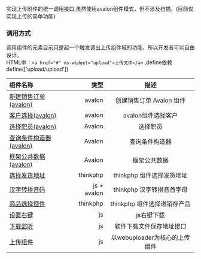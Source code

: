 实现上传附件的统一调用接口,虽然使用avalon组件模式，但不涉及扫描。(目前仅实现上传的简单功能)  
### 调用方式  
调用组件的元素目前只是起一个触发调出上传组件域的功能，所以开发者可以自由设计。  
HTML中：`<a href="#" ms-widget="upload">上传文件</a>` ,define依赖define(['upload/upload'])  

| 组件名称 |  类型  |  描述  |
| :-- | ----:| :--: |
|[新建销售订单(avalon)](creatSaleOrder)| avalon | 创建销售订单 Avalon 组件 |
|[客户选择(avalon)](selcustom) | avalon | avalon组件选择客户 |
|[选择职员(avalon)](member)   | Avalon | 选择职员 |
|[查询条件构造器(avalon)](fieldsearch)| Avalon | 查询条件构造器 |
|[框架公共数据(avalon)](apppublic)| Avalon | 框架公共数据 |
|[选择发货地址](choiceAddressWidgit)| thinkphp | thinkphp 组件选择发货地址 |
|[汉字转拼音码](fz2py)| js + avalon | thinkphp 汉字转拼音首字母 |
|[商品选择控件](choiceProduct)| thinkphp | thinkphp 组件选择进销存产品 |
|[设置右键](settingmenu)| js | js右键下载 |
|[下载监听](downloadAddevenlist)| js | 软件下载文件保存地址接口 |
|[上传组件](upload)|js|以webuploader为核心的上传组件|
